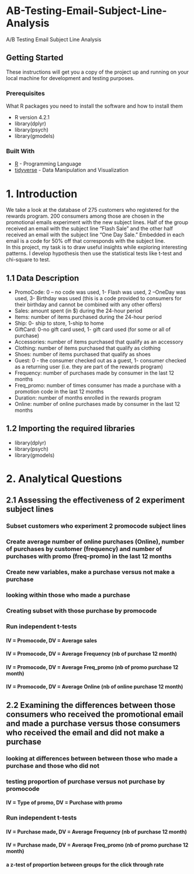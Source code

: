 # AB-Testing-Email-Subject-Line-Analysis
 A/B Testing Email Subject Line Analysis


## Getting Started
These instructions will get you a copy of the project up and running on your local machine for development and testing purposes.


### Prerequisites
What R packages you need to install the software and how to install them
* R version 4.2.1
* library(dplyr)
* library(psych)
* library(gmodels)


### Built With
* [R](https://www.r-project.org/) - Programming Language
* [tidyverse](https://www.tidyverse.org/) - Data Manipulation and Visualization


# 1. Introduction
We take a look at the database of 275 customers who registered for the rewards program. 200 consumers among those are chosen in the promotional emails experiment with the new subject lines. Half of the group received an email with the subject line “Flash Sale” and the other half received an email with the subject line “One Day Sale.” Embedded in each email is a code for 50% off that corresponds with the subject line.  
In this project, my task is to draw useful insights while exploring interesting patterns. I develop hypothesis then use the statistical tests like t-test and chi-square to test.


## 1.1 Data Description
* PromoCode: 0 – no code was used, 1- Flash was used, 2 –OneDay was used, 3- Birthday was used (this is a code provided to consumers for their birthday and cannot be combined with any other offers)
* Sales: amount spent (in $) during the 24-hour period
* Items: number of items purchased during the 24-hour period
* Ship: 0- ship to store, 1-ship to home
* GiftCard: 0-no gift card used, 1- gift card used (for some or all of purchase)
* Accessories: number of items purchased that qualify as an accessory 
* Clothing: number of items purchased that qualify as clothing
* Shoes: number of items purchased that qualify as shoes
* Guest: 0 - the consumer checked out as a guest, 1- consumer checked as a returning user (i.e. they are part of the rewards program)
* Frequency: number of purchases made by consumer in the last 12 months
* Freq_promo: number of times consumer has made a purchase with a promotion code in the last 12 months
* Duration: number of months enrolled in the rewards program
* Online: number of online purchases made by consumer in the last 12 months

## 1.2 Importing the required libraries
* library(dplyr)
* library(psych)
* library(gmodels)


# 2. Analytical Questions
## 2.1 Assessing the effectiveness of 2 experiment subject lines

### Subset customers who experiment 2 promocode subject lines 
### Create average number of online purchases (Online), number of purchases by customer (frequency) and number of purchases with promo (freq-promo) in the last 12 months
### Create new variables, make a purchase versus not make a purchase
### looking within those who made a purchase
### Creating subset with those purchase by promocode

### Run independent t-tests
#### IV = Promocode, DV = Average sales
#### IV = Promocode, DV = Average Frequency (nb of purchase 12 month)
#### IV = Promocode, DV = Average Freq_promo (nb of promo purchase 12 month)
#### IV = Promocode, DV = Average Online (nb of online purchase 12 month)


## 2.2 Examining the differences between those consumers who received the promotional email and made a purchase versus those consumers who received the email and did not make a purchase

### looking at differences between between those who made a purchase and those who did not
### testing proportion of purchase versus not purchase by promocode
#### IV = Type of promo, DV = Purchase with promo


### Run independent t-tests
#### IV = Purchase made, DV = Average Frequency (nb of purchase 12 month)
#### IV = Purchase made, DV = Averaqe Freq_promo (nb of promo purchase 12 month)

#### a z-test of proportion between groups for the click through rate

